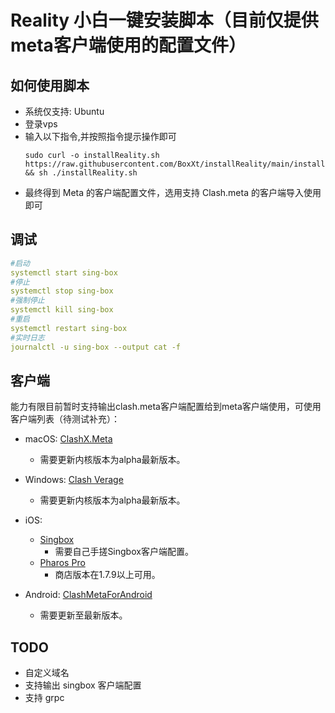 # Reality 小白一键安装脚本（目前仅提供meta客户端使用的配置文件）

## 如何使用脚本
* 系统仅支持: Ubuntu
* 登录vps
* 输入以下指令,并按照指令提示操作即可
  ```
  sudo curl -o installReality.sh https://raw.githubusercontent.com/BoxXt/installReality/main/installReality.sh && sh ./installReality.sh
  ```
* 最终得到 Meta 的客户端配置文件，选用支持 Clash.meta 的客户端导入使用即可

## 调试
```yaml
#启动
systemctl start sing-box
#停止
systemctl stop sing-box
#强制停止
systemctl kill sing-box
#重启
systemctl restart sing-box
#实时日志
journalctl -u sing-box --output cat -f
```
## 客户端
  能力有限目前暂时支持输出clash.meta客户端配置给到meta客户端使用，可使用客户端列表（待测试补充）：
  * macOS:
  [ClashX.Meta](https://github.com/MetaCubeX/ClashX.Meta/releases/tag/v1.2.1)
    * 需要更新内核版本为alpha最新版本。
    
  * Windows:
  [Clash Verage](https://github.com/zzzgydi/clash-verge/releases/tag/v1.2.3)
    * 需要更新内核版本为alpha最新版本。
    
  * iOS:
    * [Singbox]() 
      * 需要自己手搓Singbox客户端配置。  
    * [Pharos Pro]()
      * 商店版本在1.7.9以上可用。
  
  * Android:
    [ClashMetaForAndroid](https://github.com/MetaCubeX/ClashMetaForAndroid/releases/tag/Prerelease-alpha)
    * 需要更新至最新版本。
    

 ## TODO
  * 自定义域名
  * 支持输出 singbox 客户端配置
  * 支持 grpc
